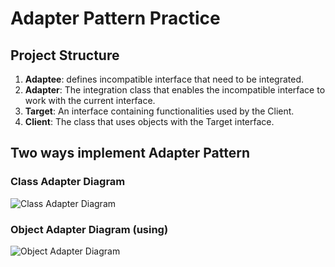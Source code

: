 # Adapter Pattern Practice

## Project Structure

1. **Adaptee**: defines incompatible interface that need to be integrated.
2. **Adapter**: The integration class that enables the incompatible interface to work with the current interface.
3. **Target**: An interface containing functionalities used by the Client.
4. **Client**: The class that uses objects with the Target interface.

## Two ways implement Adapter Pattern

### Class Adapter Diagram
![Class Adapter Diagram](../../resources/image/design-patterns-class-adapter-diagram.png)

### Object Adapter Diagram (using)
![Object Adapter Diagram](../../resources/image/design-patterns-object-adapter-diagram.png)




